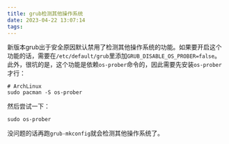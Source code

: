```yaml
---
title: grub检测其他操作系统
date: 2023-04-22 13:07:14
tags:
---
```


新版本grub出于安全原因默认禁用了检测其他操作系统的功能。如果要开启这个功能的话，需要在`/etc/default/grub`里添加`GRUB_DISABLE_OS_PROBER=false`。此外，很坑的是，这个功能是依赖`os-prober`命令的，因此需要先安装`os-prober`才行：

```shell
# ArchLinux
sudo pacman -S os-prober
```

然后尝试一下：

```shell
sudo os-prober
```

没问题的话再跑`grub-mkconfig`就会检测其他操作系统了。

